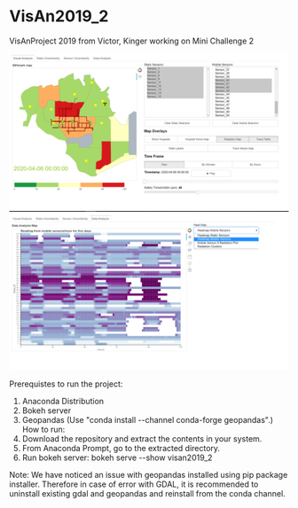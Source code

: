 # VisAn2019_2

VisAnProject 2019
from Victor, Kinger
working on Mini Challenge 2

![alt text](data/Tool_Screenshots/Visual_Analysis_Tab.png "Visual Analysis")
![alt text](data/Tool_Screenshots/Data_Analysis_Tab.png "Data Analysis")

Prerequistes to run the project:
1. Anaconda Distribution
2. Bokeh server
3. Geopandas (Use "conda install --channel conda-forge geopandas".)
How to run:
1. Download the repository and extract the contents in your system.
2. From Anaconda Prompt, go to the extracted directory.
3. Run bokeh server: bokeh serve --show visan2019_2

Note: We have noticed an issue with geopandas installed using pip package installer.
Therefore in case of error with GDAL, it is recommended to uninstall existing gdal and geopandas
and reinstall from the conda channel.

